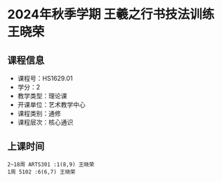# 2024年秋季学期 王羲之行书技法训练 王晓荣






## 课程信息

- 课程号：HS1629.01
- 学分：2
- 教学类型：理论课
- 开课单位：艺术教学中心
- 课程类别：通修
- 课程层次：核心通识

## 上课时间

```
2~18周 ARTS301 :1(8,9) 王晓荣
1周 5102 :6(6,7) 王晓荣
```

